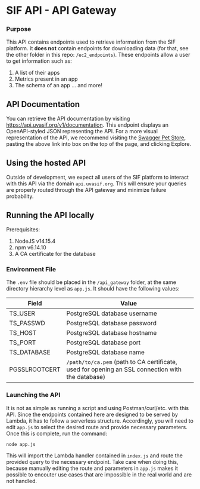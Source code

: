 # SIF API - API Gateway

### Purpose

This API contains endpoints used to retrieve information from the SIF platform. It **does not** contain endpoints for downloading data (for that, see the other folder in this repo: `/ec2_endpoints`). These endpoints allow a user to get information such as:

1. A list of their apps
2. Metrics present in an app
3. The schema of an app
... and more!

## API Documentation

You can retrieve the API documentation by visiting https://api.uvasif.org/v1/documentation. This endpoint displays an OpenAPI-styled JSON representing the API. For a more visual representation of the API, we recommend visiting the [Swagger Pet Store](https://petstore.swagger.io/), pasting the above link into box on the top of the page, and clicking Explore.

## Using the hosted API

Outside of development, we expect all users of the SIF platform to interact with this API via the domain `api.uvasif.org`. This will ensure your queries are properly routed through the API gateway and minimize failure probability.

## Running the API locally

Prerequisites:

1. NodeJS v14.15.4
2. npm v6.14.10
3. A CA certificate for the database

### Environment File

The `.env` file should be placed in the `/api_gateway` folder, at the same directory hierarchy level as `app.js`. It should have the following values:

Field | Value
----- | -----
TS_USER | PostgreSQL database username
TS_PASSWD | PostgreSQL database password
TS_HOST | PostgreSQL database hostname
TS_PORT | PostgreSQL database port
TS_DATABASE | PostgreSQL database name
PGSSLROOTCERT | `/path/to/ca.pem` (path to CA certificate, used for opening an SSL connection with the database)

### Launching the API

It is not as simple as running a script and using Postman/curl/etc. with this API. Since the endpoints contained here are designed to be served by Lambda, it has to follow a serverless structure. Accordingly, you will need to edit `app.js` to select the desired route and provide necessary parameters. Once this is complete, run the command:

    node app.js

This will import the Lambda handler contained in `index.js` and route the provided query to the necessary endpoint. Take care when doing this, because manually editing the route and parameters in `app.js` makes it possible to encouter use cases that are impossible in the real world and are not handled.
